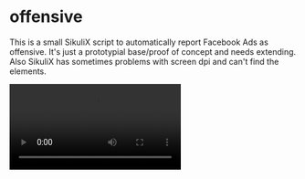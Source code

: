 # offensive

This is a small SikuliX script to automatically report Facebook Ads as offensive. It's just a prototypial base/proof of concept and needs extending. Also SikuliX has sometimes problems with screen dpi and can't find the elements.

<video controls>
  <source src="offensive.mp4" type="video/mp4">
  Your browser does not support the video tag.
</video>

